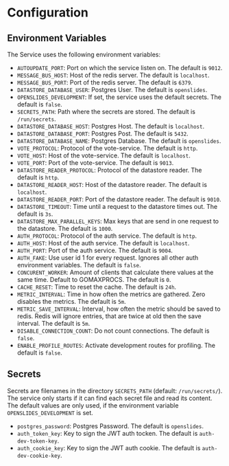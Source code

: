 <!--- Code generated with go generate ./... DO NOT EDIT. --->
# Configuration

## Environment Variables

The Service uses the following environment variables:

* `AUTOUPDATE_PORT`: Port on which the service listen on. The default is `9012`.
* `MESSAGE_BUS_HOST`: Host of the redis server. The default is `localhost`.
* `MESSAGE_BUS_PORT`: Port of the redis server. The default is `6379`.
* `DATASTORE_DATABASE_USER`: Postgres User. The default is `openslides`.
* `OPENSLIDES_DEVELOPMENT`: If set, the service uses the default secrets. The default is `false`.
* `SECRETS_PATH`: Path where the secrets are stored. The default is `/run/secrets`.
* `DATASTORE_DATABASE_HOST`: Postgres Host. The default is `localhost`.
* `DATASTORE_DATABASE_PORT`: Postgres Post. The default is `5432`.
* `DATASTORE_DATABASE_NAME`: Postgres Database. The default is `openslides`.
* `VOTE_PROTOCOL`: Protocol of the vote-service. The default is `http`.
* `VOTE_HOST`: Host of the vote-service. The default is `localhost`.
* `VOTE_PORT`: Port of the vote-service. The default is `9013`.
* `DATASTORE_READER_PROTOCOL`: Protocol of the datastore reader. The default is `http`.
* `DATASTORE_READER_HOST`: Host of the datastore reader. The default is `localhost`.
* `DATASTORE_READER_PORT`: Port of the datastore reader. The default is `9010`.
* `DATASTORE_TIMEOUT`: Time until a request to the datastore times out. The default is `3s`.
* `DATASTORE_MAX_PARALLEL_KEYS`: Max keys that are send in one request to the datastore. The default is `1000`.
* `AUTH_PROTOCOL`: Protocol of the auth service. The default is `http`.
* `AUTH_HOST`: Host of the auth service. The default is `localhost`.
* `AUTH_PORT`: Port of the auth service. The default is `9004`.
* `AUTH_FAKE`: Use user id 1 for every request. Ignores all other auth environment variables. The default is `false`.
* `CONCURENT_WORKER`: Amount of clients that calculate there values at the same time. Default to GOMAXPROCS. The default is `0`.
* `CACHE_RESET`: Time to reset the cache. The default is `24h`.
* `METRIC_INTERVAL`: Time in how often the metrics are gathered. Zero disables the metrics. The default is `5m`.
* `METRIC_SAVE_INTERVAL`: Interval, how often the metric should be saved to redis. Redis will ignore entries, that are twice at old then the save interval. The default is `5m`.
* `DISABLE_CONNECTION_COUNT`: Do not count connections. The default is `false`.
* `ENABLE_PROFILE_ROUTES`: Activate development routes for profiling. The default is `false`.


## Secrets

Secrets are filenames in the directory `SECRETS_PATH` (default: `/run/secrets/`). 
The service only starts if it can find each secret file and read its content. 
The default values are only used, if the environment variable `OPENSLIDES_DEVELOPMENT` is set.

* `postgres_password`: Postgres Password. The default is `openslides`.
* `auth_token_key`: Key to sign the JWT auth tocken. The default is `auth-dev-token-key`.
* `auth_cookie_key`: Key to sign the JWT auth cookie. The default is `auth-dev-cookie-key`.
